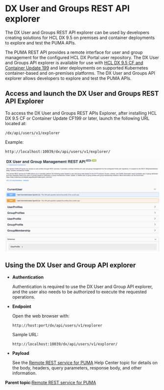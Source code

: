 # DX User and Groups REST API explorer 

The DX User and Groups REST API explorer can be used by developers creating solutions for HCL DX 9.5 on premises and container deployments to explore and test the PUMA APIs.

The PUMA REST API provides a remote interface for user and group management for the configured HCL DX Portal user repository. The DX User and Groups API explorer is available for use with [HCL DX 9.5 CF and Container Update 199](../overview/new_cf_95.md) and later deployments on supported Kubernetes container-based and on-premises platforms. The DX User and Groups API explorer allows developers to explore and test the PUMA APIs.

## Access and launch the DX User and Groups REST API Explorer

To access the DX User and Groups REST APIs Explorer, after installing HCL DX 9.5 CF or Container Update CF199 or later, launch the following URL located at:

```
/dx/api/users/v1/explorer
```

Example:

```
http://localhost:10039/dx/api/users/v1/explorer/
```

![DX User and Group Management REST API](../images/DX_user_group_management_REST_API.png)

## Using the DX User and Group API explorer

-   **Authentication**

    Authentication is required to use the DX User and Group API explorer, and the user also needs to be authorized to execute the requested operations.


-   **Endpoint**

    Open the web browser with:

    ```
    http://host:port/dx/api/users/v1/explorer
    ```

    Sample URL:

    ```
    http://localhost:10039/dx/api/users/v1/explorer/
    ```


-   **Payload**

    See the [Remote REST service for PUMA](uprof_rest.md) Help Center topic for details on the body, headers, query parameters, response body, and other information.


**Parent topic:**[Remote REST service for PUMA ](../dev/uprof_rest.md)

